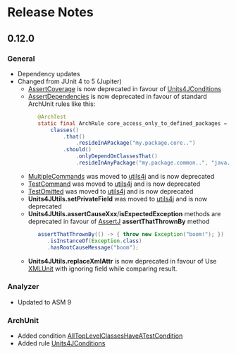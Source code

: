# Release Notes

## 0.12.0

### General
- Dependency updates
- Changed from JUnit 4 to 5 (Jupiter)
  - [AssertCoverage](src/main/java/org/fuin/units4j/AssertCoverage.java) is now deprecated in favour of [Units4JConditions](src/main/java/org/fuin/units4j/archunit/Units4JConditions.java)
  - [AssertDependencies](src/main/java/org/fuin/units4j/AssertDependencies.java) is now deprecated in favour of standard ArchUnit rules like this:
    ```java
       @ArchTest
       static final ArchRule core_access_only_to_defined_packages =
           classes()
               .that()
                   .resideInAPackage("my.package.core..")
               .should()
                   .onlyDependOnClassesThat()
                   .resideInAnyPackage("my.package.common..", "java.lang..");
    ```
  - [MultipleCommands](src/main/java/org/fuin/units4j/MultipleCommands.java) was moved to [utils4j](https://github.com/fuinorg/utils4j/) and is now deprecated
  - [TestCommand](src/main/java/org/fuin/units4j/TestCommand.java) was moved to [utils4j](https://github.com/fuinorg/utils4j/) and is now deprecated
  - [TestOmitted](src/main/java/org/fuin/units4j/TestOmitted.java) was moved to [utils4j](https://github.com/fuinorg/utils4j/) and is now deprecated
  - **Units4JUtils.setPrivateField** was moved to [utils4j](https://github.com/fuinorg/utils4j/) and is now deprecated
  - **Units4JUtils.assertCauseXxx**/**isExpectedException** methods are deprecated in favour of [AssertJ](https://joel-costigliola.github.io/assertj/) **assertThatThrownBy** method
    ```java
       assertThatThrownBy(() -> { throw new Exception("boom!"); })
          .isInstanceOf(Exception.class)
          .hasRootCauseMessage("boom");
    ```
  - **Units4JUtils.replaceXmlAttr** is now deprecated in favour of Use [XMLUnit](https://www.xmlunit.org/) with ignoring field while comparing result.

### Analyzer
- Updated to ASM 9

### ArchUnit
- Added condition [AllTopLevelClassesHaveATestCondition](src/main/java/org/fuin/units4j/archunit/AllTopLevelClassesHaveATestCondition.java)
- Added rule [Units4JConditions](src/main/java/org/fuin/units4j/archunit/Units4JConditions.java)

